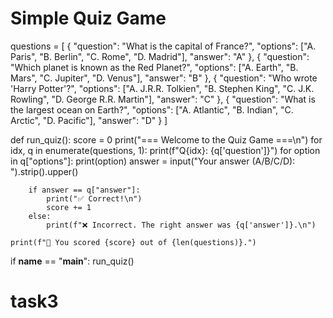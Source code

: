 # Simple Quiz Game

questions = [
    {
        "question": "What is the capital of France?",
        "options": ["A. Paris", "B. Berlin", "C. Rome", "D. Madrid"],
        "answer": "A"
    },
    {
        "question": "Which planet is known as the Red Planet?",
        "options": ["A. Earth", "B. Mars", "C. Jupiter", "D. Venus"],
        "answer": "B"
    },
    {
        "question": "Who wrote 'Harry Potter'?",
        "options": ["A. J.R.R. Tolkien", "B. Stephen King", "C. J.K. Rowling", "D. George R.R. Martin"],
        "answer": "C"
    },
    {
        "question": "What is the largest ocean on Earth?",
        "options": ["A. Atlantic", "B. Indian", "C. Arctic", "D. Pacific"],
        "answer": "D"
    }
]

def run_quiz():
    score = 0
    print("=== Welcome to the Quiz Game ===\n")
    for idx, q in enumerate(questions, 1):
        print(f"Q{idx}: {q['question']}")
        for option in q["options"]:
            print(option)
        answer = input("Your answer (A/B/C/D): ").strip().upper()

        if answer == q["answer"]:
            print("✅ Correct!\n")
            score += 1
        else:
            print(f"❌ Incorrect. The right answer was {q['answer']}.\n")

    print(f"🎉 You scored {score} out of {len(questions)}.")

if __name__ == "__main__":
    run_quiz()
# task3
